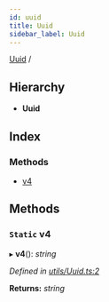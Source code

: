 ```yaml
---
id: uuid
title: Uuid
sidebar_label: Uuid
---
```


[Uuid](uuid.md) /

## Hierarchy

* **Uuid**

## Index

### Methods

* [v4](uuid.md#static-v4)

## Methods

### `Static` v4

▸ **v4**(): *string*

*Defined in [utils/Uuid.ts:2](https://github.com/SimonErm/react-native-job-queue/blob/acf0a20/src/utils/Uuid.ts#L2)*

**Returns:** *string*